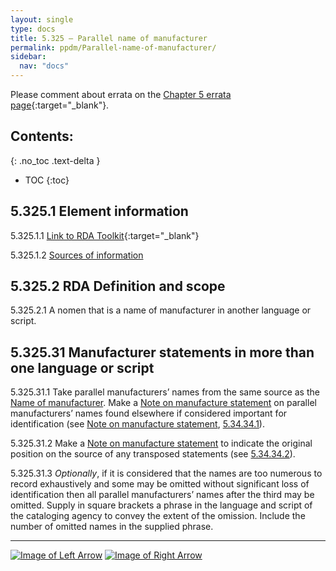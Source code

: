 ```yaml
---
layout: single
type: docs
title: 5.325 — Parallel name of manufacturer
permalink: ppdm/Parallel-name-of-manufacturer/
sidebar:
  nav: "docs"
---
```


Please comment about errata on the [Chapter 5 errata page](https://docs.google.com/document/d/14roAt0euvJ-x_AboSVoOcMhDLkXYSk35-btRO8xgKZI/edit#heading=h.86c0qa2gnm0u){:target="_blank"}.

## Contents:
{: .no_toc .text-delta }

- TOC
{:toc}

## 5.325.1 Element information

<a name="5.325.1.1">5.325.1.1</a> [Link to RDA Toolkit](https://beta.rdatoolkit.org/Content/Index?externalId=en-US_ala-61a1d2e6-9672-36d4-a7b5-c1e37f685797){:target="_blank"}

<a name="5.325.1.2">5.325.1.2</a> [Sources of information](/DCRMR/ppdm/#5011-sources-of-information)

## 5.325.2 RDA Definition and scope

<a name="5.325.2.1">5.325.2.1</a> A nomen that is a name of manufacturer in another language or script.

## 5.325.31 Manufacturer statements in more than one language or script

<a name="5.325.31.1">5.325.31.1</a> Take parallel manufacturers’ names from the same source as the [Name of manufacturer](/DCRMR/ppdm/Name-of-manufacturer/). Make a [Note on manufacture statement](/DCRMR/ppdm/Note-on-manufacture-statement) on parallel manufacturers’ names found elsewhere if considered important for identification (see [Note on manufacture statement](/DCRMR/ppdm/Note-on-manufacture-statement), [5.34.34.1](/DCRMR/ppdm/Note-on-manufacture-statement/#5.34.34.1)).

<a name="5.325.31.2">5.325.31.2</a> Make a [Note on manufacture statement](/DCRMR/ppdm/Note-on-manufacture-statement) to indicate the original position on the source of any transposed statements (see [5.34.34.2](/DCRMR/ppdm/Note-on-manufacture-statement/#5.34.34.2)). 

<a name="5.325.31.3">5.325.31.3</a> *Optionally*, if it is considered that the names are too numerous to record exhaustively and some may be omitted without significant loss of identification then all parallel manufacturers’ names after the third may be omitted. Supply in square brackets a phrase in the language and script of the cataloging agency to convey the extent of the omission. Include the number of omitted names in the supplied phrase.

---

[![Image of Left Arrow](https://rbms-bsc.github.io/DCRMR/assets/pictures/navigation/Arrow_Left.png "5.32 — Name of manufacturer")](/DCRMR/ppdm/Name-of-manufacturer/) [![Image of Right Arrow](https://rbms-bsc.github.io/DCRMR/assets/pictures/navigation/Arrow_Right.png "5.33 — Date of manufacture")](/DCRMR/ppdm/Date-of-manufacture/)
